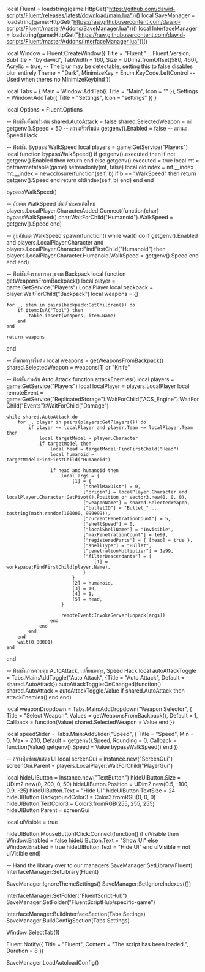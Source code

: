 local Fluent = loadstring(game:HttpGet("https://github.com/dawid-scripts/Fluent/releases/latest/download/main.lua"))()
local SaveManager = loadstring(game:HttpGet("https://raw.githubusercontent.com/dawid-scripts/Fluent/master/Addons/SaveManager.lua"))()
local InterfaceManager = loadstring(game:HttpGet("https://raw.githubusercontent.com/dawid-scripts/Fluent/master/Addons/InterfaceManager.lua"))()

local Window = Fluent:CreateWindow({
    Title = "Fluent " .. Fluent.Version,
    SubTitle = "by dawid",
    TabWidth = 160,
    Size = UDim2.fromOffset(580, 460),
    Acrylic = true, -- The blur may be detectable, setting this to false disables blur entirely
    Theme = "Dark",
    MinimizeKey = Enum.KeyCode.LeftControl -- Used when theres no MinimizeKeybind
})

local Tabs = {
    Main = Window:AddTab({ Title = "Main", Icon = "" }),
    Settings = Window:AddTab({ Title = "Settings", Icon = "settings" })
}

local Options = Fluent.Options

-- ฟังก์ชันตั้งค่าเริ่มต้น
shared.AutoAttack = false
shared.SelectedWeapon = nil
getgenv().Speed = 50 -- ความเร็วเริ่มต้น
getgenv().Enabled = false -- สถานะ Speed Hack

-- ฟังก์ชัน Bypass WalkSpeed
local players = game:GetService("Players")
local function bypassWalkSpeed()
    if getgenv().executed then
        if not getgenv().Enabled then
            return
        end
    else
        getgenv().executed = true
        local mt = getrawmetatable(game)
        setreadonly(mt, false)
        local oldindex = mt.__index
        mt.__index = newcclosure(function(self, b)
            if b == "WalkSpeed" then
                return getgenv().Speed
            end
            return oldindex(self, b)
        end)
    end
end

bypassWalkSpeed()

-- อัปเดต WalkSpeed เมื่อตัวละครเกิดใหม่
players.LocalPlayer.CharacterAdded:Connect(function(char)
    bypassWalkSpeed()
    char:WaitForChild("Humanoid").WalkSpeed = getgenv().Speed
end)

-- ลูปอัปเดต WalkSpeed
spawn(function()
    while wait() do
        if getgenv().Enabled and players.LocalPlayer.Character and players.LocalPlayer.Character:FindFirstChild("Humanoid") then
            players.LocalPlayer.Character.Humanoid.WalkSpeed = getgenv().Speed
        end
    end
end)

-- ฟังก์ชันดึงรายการอาวุธจาก Backpack
local function getWeaponsFromBackpack()
    local player = game:GetService("Players").LocalPlayer
    local backpack = player:WaitForChild("Backpack")
    local weapons = {}
    
    for _, item in pairs(backpack:GetChildren()) do
        if item:IsA("Tool") then
            table.insert(weapons, item.Name)
        end
    end
    
    return weapons
end

-- ตั้งค่าอาวุธเริ่มต้น
local weapons = getWeaponsFromBackpack()
shared.SelectedWeapon = weapons[1] or "Knife"

-- ฟังก์ชันสำหรับ Auto Attack
function attackEnemies()
    local players = game:GetService("Players")
    local localPlayer = players.LocalPlayer
    local remoteEvent = game:GetService("ReplicatedStorage"):WaitForChild("ACS_Engine"):WaitForChild("Events"):WaitForChild("Damage")

    while shared.AutoAttack do
        for _, player in pairs(players:GetPlayers()) do
            if player ~= localPlayer and player.Team ~= localPlayer.Team then
                local targetModel = player.Character
                if targetModel then
                    local head = targetModel:FindFirstChild("Head")
                    local humanoid = targetModel:FindFirstChild("Humanoid")

                    if head and humanoid then
                        local args = {
                            [1] = {
                                ["shellMaxDist"] = 0,
                                ["origin"] = localPlayer.Character and localPlayer.Character:GetPivot().Position or Vector3.new(0, 0, 0),
                                ["weaponName"] = shared.SelectedWeapon,
                                ["bulletID"] = "Bullet_" .. tostring(math.random(100000, 999999)),
                                ["currentPenetrationCount"] = 5,
                                ["shellSpeed"] = 0,
                                ["localShellName"] = "Invisible",
                                ["maxPenetrationCount"] = 1e99,
                                ["registeredParts"] = { [head] = true },
                                ["shellType"] = "Bullet",
                                ["penetrationMultiplier"] = 1e99,
                                ["filterDescendants"] = {
                                    [1] = workspace:FindFirstChild(player.Name),
                                }
                            },
                            [2] = humanoid,
                            [3] = 10,
                            [4] = 1,
                            [5] = head,
                        }

                        remoteEvent:InvokeServer(unpack(args))
                    end
                end
            end
        end
        wait(0.00001)
    end
end

-- ฟังก์ชันการควบคุม AutoAttack, เปลี่ยนอาวุธ, Speed Hack
local autoAttackToggle = Tabs.Main:AddToggle("Auto Attack", {Title = "Auto Attack", Default = shared.AutoAttack})
autoAttackToggle:OnChanged(function()
    shared.AutoAttack = autoAttackToggle.Value
    if shared.AutoAttack then
        attackEnemies()
    end
end)

local weaponDropdown = Tabs.Main:AddDropdown("Weapon Selector", {
    Title = "Select Weapon",
    Values = getWeaponsFromBackpack(),
    Default = 1,
    Callback = function(Value)
        shared.SelectedWeapon = Value
    end
})

local speedSlider = Tabs.Main:AddSlider("Speed", {
    Title = "Speed",
    Min = 0,
    Max = 200,
    Default = getgenv().Speed,
    Rounding = 0,
    Callback = function(Value)
        getgenv().Speed = Value
        bypassWalkSpeed()
    end
})

-- สร้างปุ่มซ่อน/แสดง UI
local screenGui = Instance.new("ScreenGui")
screenGui.Parent = players.LocalPlayer:WaitForChild("PlayerGui")

local hideUIButton = Instance.new("TextButton")
hideUIButton.Size = UDim2.new(0, 200, 0, 50)
hideUIButton.Position = UDim2.new(0.5, -100, 0.9, -25)
hideUIButton.Text = "Hide UI"
hideUIButton.TextSize = 24
hideUIButton.BackgroundColor3 = Color3.fromRGB(0, 0, 0)
hideUIButton.TextColor3 = Color3.fromRGB(255, 255, 255)
hideUIButton.Parent = screenGui

local uiVisible = true

hideUIButton.MouseButton1Click:Connect(function()
    if uiVisible then
        Window.Enabled = false
        hideUIButton.Text = "Show UI"
    else
        Window.Enabled = true
        hideUIButton.Text = "Hide UI"
    end
    uiVisible = not uiVisible
end)

-- Hand the library over to our managers
SaveManager:SetLibrary(Fluent)
InterfaceManager:SetLibrary(Fluent)

SaveManager:IgnoreThemeSettings()
SaveManager:SetIgnoreIndexes({})

InterfaceManager:SetFolder("FluentScriptHub")
SaveManager:SetFolder("FluentScriptHub/specific-game")

InterfaceManager:BuildInterfaceSection(Tabs.Settings)
SaveManager:BuildConfigSection(Tabs.Settings)

Window:SelectTab(1)

Fluent:Notify({
    Title = "Fluent",
    Content = "The script has been loaded.",
    Duration = 8
})

SaveManager:LoadAutoloadConfig()
